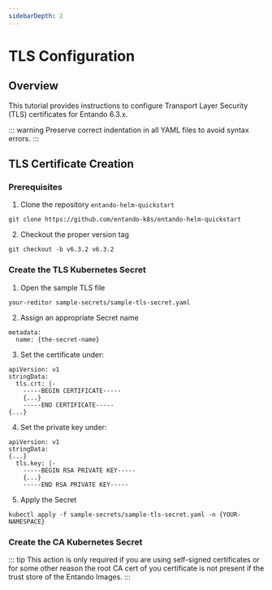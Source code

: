 ```yaml
---
sidebarDepth: 2
---
```


# TLS Configuration 

## Overview

This tutorial provides instructions to configure Transport Layer Security (TLS) certificates for Entando 6.3.x.

::: warning
Preserve correct indentation in all YAML files to avoid syntax errors.
:::

## TLS Certificate Creation

### Prerequisites

1. Clone the repository `entando-helm-quickstart`

```
git clone https://github.com/entando-k8s/entando-helm-quickstart
```

2. Checkout the proper version tag

```
git checkout -b v6.3.2 v6.3.2
```

### Create the TLS Kubernetes Secret

1. Open the sample TLS file

```
your-reditor sample-secrets/sample-tls-secret.yaml
```

2. Assign an appropriate Secret name

```
metadata:
  name: {the-secret-name}
```

3. Set the certificate under:

```
apiVersion: v1
stringData:
  tls.crt: |-
    -----BEGIN CERTIFICATE-----
    {...}
    -----END CERTIFICATE-----
{...}
```

4. Set the private key under:

```
apiVersion: v1
stringData:
{...}
  tls.key: |-
    -----BEGIN RSA PRIVATE KEY-----
    {...}
    -----END RSA PRIVATE KEY-----
```

5. Apply the Secret

```
kubectl apply -f sample-secrets/sample-tls-secret.yaml -n {YOUR-NAMESPACE}
```

### Create the CA Kubernetes Secret

::: tip
This action is only required if you are using self-signed certificates or for some other reason the root CA cert of you certificate is not present if the trust store of the Entando Images.
:::

